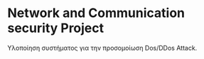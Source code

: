 # Network and Communication security Project
Υλοποίηση συστήματος για την προσομοίωση  Dos/DDos Attack.
